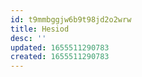 ```yaml
---
id: t9mmbggjw6b9t98jd2o2wrw
title: Hesiod
desc: ''
updated: 1655511290783
created: 1655511290783
---
```


